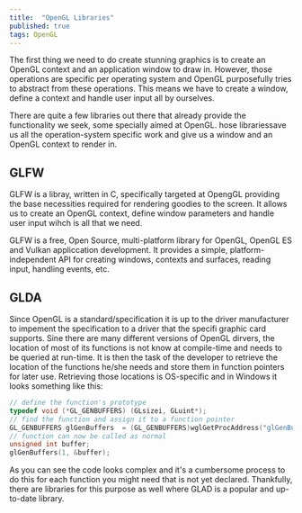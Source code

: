```yaml
---
title:  "OpenGL Libraries"
published: true
tags: OpenGL
---
```


The first thing we need to do create stunning graphics is to create an OpenGL context and an application window to draw in. However, those operations are specific per operating system and OpenGL purposefully tries to abstract from these operations. This means we have to create a window, define a context and handle user input all by ourselves.

There are quite a few libraries out there that already provide the functionality we seek, some specially aimed at OpenGL. hose librariessave us all the operation-system specific work and give us a window and an OpenGL context to render in.

## GLFW

GLFW is a libray, written in C, specifically targeted at OpengGL providing the base necessities required for rendering goodies to the screen. It allows us to create an OpenGL context, define window parameters and handle user input wihch is all that we need.

GLFW is a free, Open Source, multi-platform library for OpenGL, OpenGL ES and Vulkan appliccation development. It provides a simple, platform-independent API for creating windows, contexts and surfaces, reading input, handling events, etc.

## GLDA

Since OpenGL is a standard/specification it is up to the driver manufacturer to impement the specification to a driver that the specifi graphic card supports. Sine there are many different versions of OpenGL dirvers, the location of most of its functions is not know at compile-time and needs to be queried at run-time. It is then the task of the developer to retrieve the location of the functions he/she needs and store them in function pointers for later use. Retrieving those locations is OS-specific and in Windows it looks something like this:

```cpp
// define the function's prototype
typedef void (*GL_GENBUFFERS) (GLsizei, GLuint*);
// find the function and assign it to a function pointer
GL_GENBUFFERS glGenBuffers  = (GL_GENBUFFERS)wglGetProcAddress("glGenBuffers");
// function can now be called as normal
unsigned int buffer;
glGenBuffers(1, &buffer);
```

As you can see the code looks complex and it's a cumbersome process to do this for each function you might need that is not yet declared. Thankfully, there are libraries for this purpose as well where GLAD is a popular and up-to-date library.
